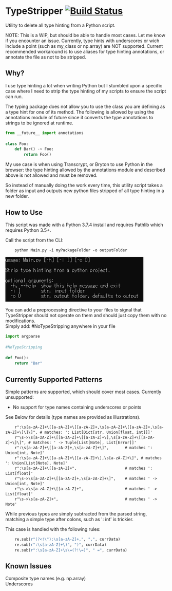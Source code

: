 # TypeStripper [![Build Status](https://travis-ci.com/Wally869/TypeStripper.svg?branch=master)](https://travis-ci.com/Wally869/TypeStripper)

Utility to delete all type hinting from a Python script.

NOTE: This is a WIP, but should be able to handle most cases. Let me know if you encounter an issue.
Currently, type hints with underscores or wich include a point (such as my_class or np.array) are NOT supported. 
Current recommended workaround is to use aliases for type hinting annotations, or annotate the file as not to be stripped.

## Why?

I use type hinting a lot when writing Python but I stumbled upon a specific case where I need to strip the type hinting of my scripts to ensure the script can run.  

The typing package does not allow you to use the class you are defining as a type hint for one of its method. The following is allowed by using the annotations module of future since it converts the type annotations to strings to be ignored at runtime. 

```python
from __future__ import annotations

class Foo:
    def Bar() -> Foo:
        return Foo()
```

My use case is when using Transcrypt, or Bryton to use Python in the browser: the type hinting allowed by the annotations module and described above is not allowed and must be removed.

So instead of manually doing the work every time, this utility script takes a folder as input and outputs new python files stripped of all type hinting in a new folder.

## How to Use

This script was made with a Python 3.7.4 install and requires Pathlib which requires Python 3.5+.

Call the script from the CLI:

```command line
    python Main.py -i myPackageFolder -o outputFolder
```

![Help Argparse](ReadmeImages/argparse.JPG)


You can add a preprocessing directive to your files to signal that TypeStripper should not operate on them
and should just copy them with no modifications.  
Simply add: #NoTypeStripping anywhere in your file

```python
import argparse

#NoTypeStripping

def Foo():
    return "Bar"

```

## Currently Supported Patterns

Simple patterns are supported, which should cover most cases.
Currently unsupported:
- No support for type names containing underscores or points

See Below for details (type names are provided as illustrations).

```pythonregexp
    r":\s[a-zA-Z]+\[[a-zA-Z]+\[[a-zA-Z]+,\s[a-zA-Z]+\[[a-zA-Z]+,\s[a-zA-Z]+\]\]\]", # matches: ': List[Dict[str, Union[float, int]]]'
    r"\s->\s[a-zA-Z]+\[[a-zA-Z]+\[[a-zA-Z]+\],\s[a-zA-Z]+\[[a-zA-Z]+\]\]", # matches: ' -> Tuple[List[Note], List[Error]]'
    r":\s[a-zA-Z]+\[[a-zA-Z]+,\s[a-zA-Z]+\]",       # matches ': Union[int, Note]'
    r":\s[a-zA-Z]+\[[a-zA-Z]+\[[a-zA-Z]+\],\s[a-zA-Z]+\]", # matches ': Union[List[Note], Note]'
    r":\s[a-zA-Z]+\[[a-zA-Z]+",                     # matches ': List[float]'
    r"\s->\s[a-zA-Z]+\[[a-zA-Z]+,\s[a-zA-Z]+\]",    # matches ' -> Union[int, Note]'
    r"\s->\s[a-zA-Z]+\[[a-zA-Z]+",                  # matches ' -> List[float]'
    r"\s->\s[a-zA-Z]+",                             # matches ' -> Note'
```

While previous types are simply subtracted from the parsed string, 
matching a simple type after colons, such as ': int' is trickier.

This case is handled with the following rules:
```python
    re.sub(r"(?<!\"):\s[a-zA-Z]+,", ",", currData)
    re.sub(r":\s[a-zA-Z]+\)", ")", currData)
    re.sub(r":\s[a-zA-Z]+\s\=(?!\=)", " =", currData)
```


## Known Issues

Composite type names (e.g. np.array)  
Underscores
